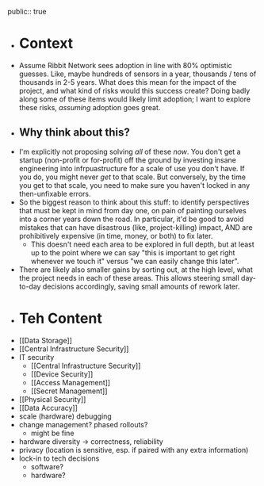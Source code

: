 public:: true

- # Context
- Assume Ribbit Network sees adoption in line with 80% optimistic guesses. Like, maybe hundreds of sensors in a year, thousands / tens of thousands in 2-5 years. What does this mean for the impact of the project, and what kind of risks would this success create? Doing badly along some of these items would likely limit adoption; I want to explore these risks, _assuming_ adoption goes great.
- ## Why think about this?
- I'm explicitly not proposing solving _all_ of these _now_. You don't get a startup (non-profit or for-profit) off the ground by investing insane engineering into infrpuastructure for a scale of use you don't have. If you do, you might never _get_ to that scale. But conversely, by the time you get to that scale, you need to make sure you haven't locked in any then-unfixable errors.
- So the biggest reason to think about this stuff: to identify perspectives that must be kept in mind from day one, on pain of painting ourselves into a corner years down the road. In particular, it'd be good to avoid mistakes that can have disastrous (like, project-killing) impact, AND are prohibitively expensive (in time, money, or both) to fix later.
	- This doesn't need each area to be explored in full depth, but at least up to the point where we can say "this is important to get right whenever we touch it" versus "we can easily change this later".
- There are likely also smaller gains by sorting out, at the high level, what the project needs in each of these areas. This allows steering small day-to-day decisions accordingly, saving small amounts of rework later.
- # Teh Content
- [[Data Storage]]
- [[Central Infrastructure Security]]
- IT security
	- [[Central Infrastructure Security]]
	- [[Device Security]]
	- [[Access Management]]
	- [[Secret Management]]
- [[Physical Security]]
- [[Data Accuracy]]
- scale (hardware) debugging
- change management? phased rollouts?
	- might be fine
- hardware diversity -> correctness, reliability
- privacy (location is sensitive, esp. if paired with any extra information)
- lock-in to tech decisions
	- software?
	- hardware?